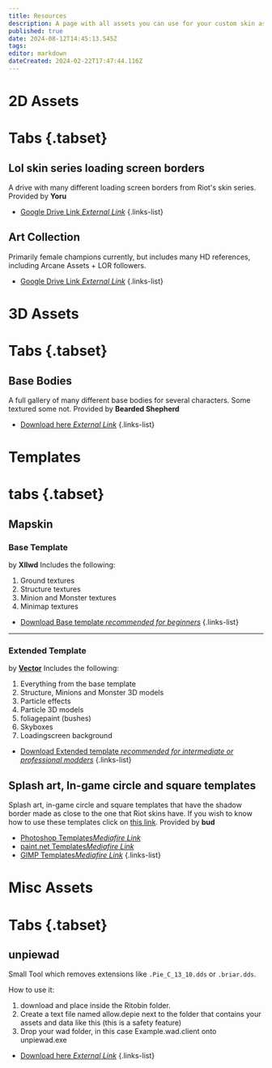 ```yaml
---
title: Resources
description: A page with all assets you can use for your custom skin as downloads!
published: true
date: 2024-08-12T14:45:13.545Z
tags: 
editor: markdown
dateCreated: 2024-02-22T17:47:44.116Z
---
```


# 2D Assets
# Tabs {.tabset}
## Lol skin series loading screen borders
A drive with many different loading screen borders from Riot's skin series.
Provided by **Yoru**
- [Google Drive Link *External Link*](https://drive.google.com/drive/folders/1yeAYQjAJuYkzaXJdVWP6GL7NO31r2-Vp)
{.links-list}
## Art Collection
Primarily female champions currently, but includes many HD references, including Arcane Assets + LOR followers.
- [Google Drive Link *External Link*](https://drive.google.com/drive/folders/1xBLNPxDiwBJrLm_7922q-kt9FvLGTGFL?usp=sharing)
{.links-list}

# 3D Assets
# Tabs {.tabset}
## Base Bodies
A full gallery of many different base bodies for several characters. Some textured some not.
Provided by **Bearded Shepherd**
- [Download here *External Link*](https://drive.google.com/drive/folders/1-9PeAE99OrQ1P9EZQdxDX5AAJ9k1HgqN)
{.links-list}

# Templates
# tabs {.tabset}
## Mapskin
### Base Template 
by **Xllwd** 
Includes the following:
1. Ground textures
2. Structure textures
3. Minion and Monster textures
4. Minimap textures

- [Download Base template *recommended for beginners*](https://drive.google.com/file/d/1_4WQiG2lC1yTzC5E8BkWgexq2gYSidoz/view)
{.links-list}

---

### Extended Template 
by **[Vector](https://linktr.ee/vectorcre)**
Includes the following:
1. Everything from the base template
2. Structure, Minions and Monster 3D models
3. Particle effects
4. Particle 3D models
5. foliagepaint (bushes)
6. Skyboxes
7. Loadingscreen background

- [Download Extended template *recommended for intermediate or professional modders*](https://drive.google.com/file/d/1fcdORbKiISDqMxgu_UvI_qB8XoRJPz9M/view?usp=sharing)
{.links-list}
## Splash art, In-game circle and square templates
Splash art, in-game circle and square templates that have the shadow border made as close to the one that Riot skins have.
If you wish to know how to use these templates click on [this link](/core-guides/downloadable-assets/champion-templates).
Provided by **bud**
- [Photoshop Templates*Mediafire Link*](https://www.mediafire.com/folder/qb3kuw3ypwmq1/Photoshop_champion_templates)
- [paint.net Templates*Mediafire Link*](https://www.mediafire.com/folder/ca1b1aoin342h/paint.net_champion_templates)
- [GIMP Templates*Mediafire Link*](https://www.mediafire.com/folder/0z7na9qzm4vw4/GIMP_champion_templates)
{.links-list}

# Misc Assets
# Tabs {.tabset}
## unpiewad
Small Tool which removes extensions like `.Pie_C_13_10.dds` or `.briar.dds`.

How to use it:
1. download and place inside the Ritobin folder.
2. Create a text file named allow.depie next to the folder that contains your assets and data like this (this is a safety feature)
3. Drop your wad folder, in this case Example.wad.client onto unpiewad.exe

- [Download here *External Link*](https://drive.google.com/file/d/1TltplZd9tFA5KLHMZ00Pp1TNvpLmI-_l/view?usp=sharing)
{.links-list}